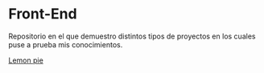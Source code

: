 # Front-End
Repositorio en el que demuestro distintos tipos de proyectos en los cuales puse a prueba mis conocimientos. 

<a href = "https://lautard12.github.io/Front-End/LEMON%20PIE/"> Lemon pie</a>
